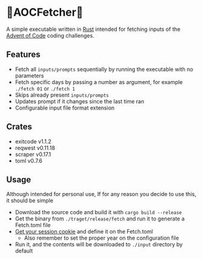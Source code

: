 # 🎄AOCFetcher🦀
A simple executable written in [Rust](https://www.rust-lang.org/en-US/tools/install) intended for fetching inputs of the [Advent of Code](https://adventofcode.com/) coding challenges.

## Features
- Fetch all `inputs/prompts` sequentially by running the executable with no parameters
- Fetch specific days by passing a number as argument, for example `./fetch 01` or `./fetch 1`
- Skips already present `inputs/prompts`
- Updates prompt if it changes since the last time ran
- Configurable input file format extension

## Crates
* exitcode v1.1.2
* reqwest v0.11.18
* scraper v0.17.1
* toml v0.7.6

## Usage
Although intended for personal use, If for any reason you decide to use this, it should be simple
* Download the source code and build it with `cargo build --release`
* Get the binary from `./traget/release/fetch` and run it to generate a Fetch.toml file
* [Get your session cookie](https://github.com/wimglenn/advent-of-code-wim/issues/1) and define it on the Fetch.toml
  * Also remember to set the proper year on the configuration file
* Run it, and the contents will be downloaded to `./input` directory by default
